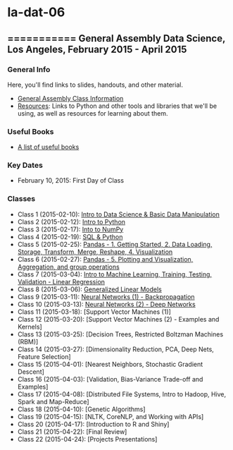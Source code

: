 # la-dat-06
===========
General Assembly Data Science, Los Angeles, February 2015 - April 2015
------------------------------------------------------

### General Info
Here, you'll find links to slides, handouts, and other material.
- [General Assembly Class Information](https://generalassemb.ly/education/data-science/los-angeles)
- [Resources](https://github.com/ga-students/la-dat-05/wiki/Resources): Links to Python and other tools and libraries that we'll be using, as well as resources for learning about them. 

### Useful Books
- [A list of useful books](https://github.com/adparker/GADSLA_1403/wiki/Books)

### Key Dates
- February 10, 2015: First Day of Class

### Classes
- Class 1 (2015-02-10): [Intro to Data Science & Basic Data Manipulation](https://github.com/ga-students/la-dat-06/wiki/Lesson-01)
- Class 2 (2015-02-12): [Intro to Python](https://github.com/ga-students/la-dat-06/wiki/Lesson-02)
- Class 3 (2015-02-17): [Into to NumPy](https://github.com/ga-students/la-dat-06/wiki/Lesson-03)
- Class 4 (2015-02-19): [SQL & Python](https://github.com/ga-students/la-dat-06/wiki/Lesson-04)
- Class 5 (2015-02-25): [Pandas - 1. Getting Started, 2. Data Loading, Storage, Transform, Merge, Reshape, 4. Visualization](https://github.com/ga-students/la-dat-06/wiki/Lesson-05)
- Class 6 (2015-02-27): [Pandas - 5. Plotting and Visualization, Aggregation, and group operations](https://github.com/ga-students/la-dat-06/wiki/Lesson-06)
- Class 7 (2015-03-04): [Intro to Machine Learning, Training, Testing, Validation - Linear Regression](https://github.com/ga-students/la-dat-06/wiki/Lesson-07)
- Class 8 (2015-03-06): [Generalized Linear Models](https://github.com/ga-students/la-dat-06/wiki/Lesson-08)
- Class 9 (2015-03-11): [Neural Networks (1) - Backpropagation](https://github.com/ga-students/la-dat-06/wiki/Lesson-09)
- Class 10 (2015-03-13): [Neural Networks (2) - Deep Networks](https://github.com/ga-students/la-dat-06/wiki/Lesson-10)
- Class 11 (2015-03-18): [Support Vector Machines (1)]
- Class 12 (2015-03-20): [Support Vector Machines (2) - Examples and Kernels]
- Class 13 (2015-03-25): [Decision Trees, Restricted Boltzman Machines (RBM)]
- Class 14 (2015-03-27): [Dimensionality Reduction, PCA, Deep Nets, Feature Selection]
- Class 15 (2015-04-01): [Nearest Neighbors, Stochastic Gradient Descent]
- Class 16 (2015-04-03): [Validation, Bias-Variance Trade-off and Examples]
- Class 17 (2015-04-08): [Distributed File Systems, Intro to Hadoop, Hive, Spark and Map-Reduce]
- Class 18 (2015-04-10): [Genetic Algorithms]
- Class 19 (2015-04-15): [NLTK, CoreNLP, and Working with APIs]
- Class 20 (2015-04-17): [Introduction to R and Shiny]
- Class 21 (2015-04-22): [Final Review]
- Class 22 (2015-04-24): [Projects Presentations]
